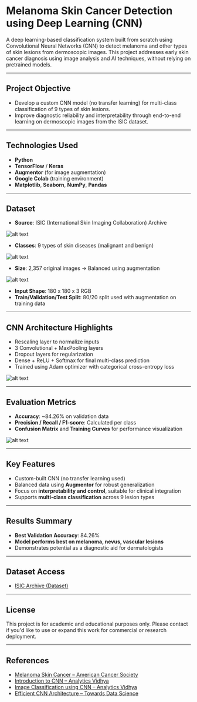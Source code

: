 # Melanoma Skin Cancer Detection using Deep Learning (CNN)

A deep learning-based classification system built from scratch using Convolutional Neural Networks (CNN) to detect melanoma and other types of skin lesions from dermoscopic images. This project addresses early skin cancer diagnosis using image analysis and AI techniques, without relying on pretrained models.

---

## Project Objective

- Develop a custom CNN model (no transfer learning) for multi-class classification of 9 types of skin lesions.
- Improve diagnostic reliability and interpretability through end-to-end learning on dermoscopic images from the ISIC dataset.

---

## Technologies Used

- **Python**  
- **TensorFlow** / **Keras**  
- **Augmentor** (for image augmentation)  
- **Google Colab** (training environment)  
- **Matplotlib**, **Seaborn**, **NumPy**, **Pandas**  

---

## Dataset

- **Source**: ISIC (International Skin Imaging Collaboration) Archive  

![alt text](https://github.com/Manireddy512/Melanoma-Skin-Cancer-Detection/blob/8f2ba0c540bd157774835272f1c2745771368609/Images/DatasetData.png)

- **Classes**: 9 types of skin diseases (malignant and benign)  

![alt text](https://github.com/Manireddy512/Melanoma-Skin-Cancer-Detection/blob/8f2ba0c540bd157774835272f1c2745771368609/Images/DataSetClasses.png)


- **Size**: 2,357 original images → Balanced using augmentation  

![alt text](https://github.com/Manireddy512/Melanoma-Skin-Cancer-Detection/blob/8f2ba0c540bd157774835272f1c2745771368609/Images/DatasetData.png)
- **Input Shape**: 180 x 180 x 3 RGB  
- **Train/Validation/Test Split**: 80/20 split used with augmentation on training data  

---

## CNN Architecture Highlights

- Rescaling layer to normalize inputs  
- 3 Convolutional + MaxPooling layers  
- Dropout layers for regularization  
- Dense + ReLU + Softmax for final multi-class prediction  
- Trained using Adam optimizer with categorical cross-entropy loss 

![alt text](https://github.com/Manireddy512/Melanoma-Skin-Cancer-Detection/blob/8f2ba0c540bd157774835272f1c2745771368609/Images/ModelArc.png)

---

## Evaluation Metrics

- **Accuracy**: ~84.26% on validation data  
- **Precision / Recall / F1-score**: Calculated per class  
- **Confusion Matrix** and **Training Curves** for performance visualization  

![alt text](https://github.com/Manireddy512/Melanoma-Skin-Cancer-Detection/blob/8f2ba0c540bd157774835272f1c2745771368609/Images/Evaluation%20Metrics.png)

---

## Key Features

- Custom-built CNN (no transfer learning used)  
- Balanced data using **Augmentor** for robust generalization  
- Focus on **interpretability and control**, suitable for clinical integration  
- Supports **multi-class classification** across 9 lesion types  

---

## Results Summary

- **Best Validation Accuracy**: 84.26%  
- **Model performs best on melanoma, nevus, vascular lesions**  
- Demonstrates potential as a diagnostic aid for dermatologists  

---

## Dataset Access

-  [ISIC Archive (Dataset)](https://drive.google.com/file/d/1xLfSQUGDl8ezNNbUkpuHOYvSpTyxVhCs/view)  


---

## License

This project is for academic and educational purposes only. Please contact if you'd like to use or expand this work for commercial or research deployment.

---
## References

- [Melanoma Skin Cancer – American Cancer Society](https://www.cancer.org/cancer/melanoma-skin-cancer/about/what-is-melanoma.html)  
- [Introduction to CNN – Analytics Vidhya](https://www.analyticsvidhya.com/blog/2021/05/convolutional-neural-networks-cnn/)  
- [Image Classification using CNN – Analytics Vidhya](https://www.analyticsvidhya.com/blog/2020/02/learn-image-classification-cnn-convolutional-neural-networks-3-datasets/)  
- [Efficient CNN Architecture – Towards Data Science](https://towardsdatascience.com/a-guide-to-an-efficient-way-to-build-neural-network-architectures-part-ii-hyper-parameter-42efca01e5d7)
